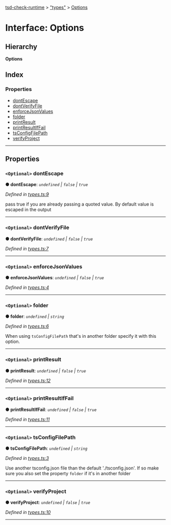 [tsd-check-runtime](../README.md) > ["types"](../modules/_types_.md) > [Options](../interfaces/_types_.options.md)

# Interface: Options

## Hierarchy

**Options**

## Index

### Properties

* [dontEscape](_types_.options.md#dontescape)
* [dontVerifyFile](_types_.options.md#dontverifyfile)
* [enforceJsonValues](_types_.options.md#enforcejsonvalues)
* [folder](_types_.options.md#folder)
* [printResult](_types_.options.md#printresult)
* [printResultIfFail](_types_.options.md#printresultiffail)
* [tsConfigFilePath](_types_.options.md#tsconfigfilepath)
* [verifyProject](_types_.options.md#verifyproject)

---

## Properties

<a id="dontescape"></a>

### `<Optional>` dontEscape

**● dontEscape**: *`undefined` \| `false` \| `true`*

*Defined in [types.ts:9](https://github.com/cancerberoSgx/tsd-check-runtime/blob/1593374/src/types.ts#L9)*

pass true if you are already passing a quoted value. By default value is escaped in the output

___
<a id="dontverifyfile"></a>

### `<Optional>` dontVerifyFile

**● dontVerifyFile**: *`undefined` \| `false` \| `true`*

*Defined in [types.ts:7](https://github.com/cancerberoSgx/tsd-check-runtime/blob/1593374/src/types.ts#L7)*

___
<a id="enforcejsonvalues"></a>

### `<Optional>` enforceJsonValues

**● enforceJsonValues**: *`undefined` \| `false` \| `true`*

*Defined in [types.ts:4](https://github.com/cancerberoSgx/tsd-check-runtime/blob/1593374/src/types.ts#L4)*

___
<a id="folder"></a>

### `<Optional>` folder

**● folder**: *`undefined` \| `string`*

*Defined in [types.ts:6](https://github.com/cancerberoSgx/tsd-check-runtime/blob/1593374/src/types.ts#L6)*

When using `tsConfigFilePath` that's in another folder specify it with this option.

___
<a id="printresult"></a>

### `<Optional>` printResult

**● printResult**: *`undefined` \| `false` \| `true`*

*Defined in [types.ts:12](https://github.com/cancerberoSgx/tsd-check-runtime/blob/1593374/src/types.ts#L12)*

___
<a id="printresultiffail"></a>

### `<Optional>` printResultIfFail

**● printResultIfFail**: *`undefined` \| `false` \| `true`*

*Defined in [types.ts:11](https://github.com/cancerberoSgx/tsd-check-runtime/blob/1593374/src/types.ts#L11)*

___
<a id="tsconfigfilepath"></a>

### `<Optional>` tsConfigFilePath

**● tsConfigFilePath**: *`undefined` \| `string`*

*Defined in [types.ts:3](https://github.com/cancerberoSgx/tsd-check-runtime/blob/1593374/src/types.ts#L3)*

Use another tsconfig.json file than the default './tsconfig.json'. If so make sure you also set the property `folder` if it's in another folder

___
<a id="verifyproject"></a>

### `<Optional>` verifyProject

**● verifyProject**: *`undefined` \| `false` \| `true`*

*Defined in [types.ts:10](https://github.com/cancerberoSgx/tsd-check-runtime/blob/1593374/src/types.ts#L10)*

___

